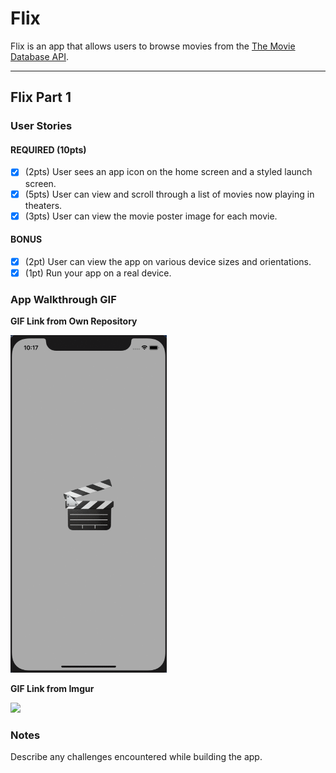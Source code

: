 # Flix

Flix is an app that allows users to browse movies from the [The Movie Database API](http://docs.themoviedb.apiary.io/#).

---

## Flix Part 1

### User Stories


#### REQUIRED (10pts)
- [x] (2pts) User sees an app icon on the home screen and a styled launch screen.
- [x] (5pts) User can view and scroll through a list of movies now playing in theaters.
- [x] (3pts) User can view the movie poster image for each movie.

#### BONUS
- [x] (2pt) User can view the app on various device sizes and orientations.
- [x] (1pt) Run your app on a real device.

### App Walkthrough GIF


**GIF Link from Own Repository**

<img src="https://raw.githubusercontent.com/AlynMing/grader-assessment/main/grader-task-ios.gif" width=250><br>

**GIF Link from Imgur**

<img src="https://imgur.com/a19zKOT.gif" width=250><br>

### Notes
Describe any challenges encountered while building the app.
